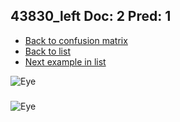 ## 43830_left Doc: 2 Pred: 1
- [Back to confusion matrix](https://github.com/juliandewit/kaggle_retinopathy/blob/master/matrix.md)
- [Back to list](https://github.com/juliandewit/kaggle_retinopathy/blob/master/lists/21/list.md)
- [Next example in list](https://github.com/juliandewit/kaggle_retinopathy/blob/master/lists/21/43/4385_left.md)

![Eye](https://retinopaty.blob.core.windows.net/size1024/43830_left_2.jpeg)

### 

![Eye]()
